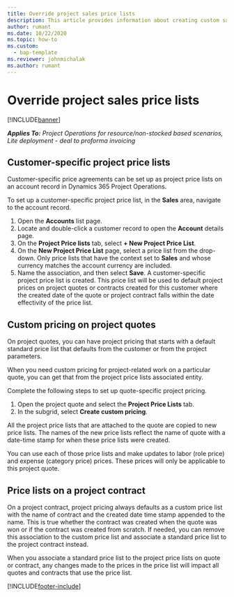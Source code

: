 ```yaml
---
title: Override project sales price lists
description: This article provides information about creating custom sales price lists. 
author: rumant
ms.date: 10/22/2020
ms.topic: how-to
ms.custom: 
  - bap-template
ms.reviewer: johnmichalak
ms.author: rumant
---
```


# Override project sales price lists

[!INCLUDE[banner](../includes/banner.md)]

_**Applies To:** Project Operations for resource/non-stocked based scenarios, Lite deployment - deal to proforma invoicing_

## Customer-specific project price lists

Customer-specific price agreements can be set up as project price lists on an account record in Dynamics 365 Project Operations.

To set up a customer-specific project price list, in the **Sales** area, navigate to the account record.

1. Open the **Accounts** list page.
2. Locate and double-click a customer record to open the **Account** details page.
3. On the **Project Price lists** tab, select **+ New Project Price List**.
4. On the **New Project Price List** page, select a price list from the drop-down. Only price lists that have the context set to **Sales** and whose currency matches the account currency are included.
5. Name the association, and then select **Save**. A customer-specific project price list is created. This price list will be used to default project prices on project quotes or contracts created for this customer where the created date of the quote or project contract falls within the date effectivity of the price list.

## Custom pricing on project quotes

On project quotes, you can have project pricing that starts with a default standard price list that defaults from the customer or from the project parameters.

When you need custom pricing for project-related work on a particular quote, you can get that from the project price lists associated entity.

Complete the following steps to set up quote-specific project pricing.

1. Open the project quote and select the **Project Price Lists** tab.
2. In the subgrid, select **Create custom pricing**.

All the project price lists that are attached to the quote are copied to new price lists. The names of the new price lists reflect the name of quote with a date-time stamp for when these price lists were created.

You can use each of those price lists and make updates to labor (role price) and expense (category price) prices. These prices will only be applicable to this project quote.

## Price lists on a project contract

On a project contract, project pricing always defaults as a custom price list with the name of contract and the created date time stamp appended to the name. This is true whether the contract was created when the quote was won or if the contract was created from scratch. If needed, you can remove this association to the custom price list and associate a standard price list to the project contract instead.

When you associate a standard price list to the project price lists on quote or contract, any changes made to the prices in the price list will impact all quotes and contracts that use the price list.


[!INCLUDE[footer-include](../includes/footer-banner.md)]
